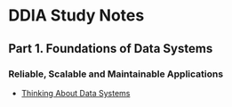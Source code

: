 # DDIA Study Notes
## Part 1. Foundations of Data Systems
### Reliable, Scalable and Maintainable Applications
- [Thinking About Data Systems](foundations/reliability_scalability_maintainability/data_systems.md)
